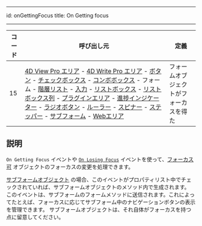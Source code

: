 - - -
id: onGettingFocus title: On Getting focus
- - -

| コード | 呼び出し元                                                                                                                                                                                                                                                                                                                                                                                                                                                                                                                                                                                                                                                                                                                                                                             | 定義                  |
| --- | --------------------------------------------------------------------------------------------------------------------------------------------------------------------------------------------------------------------------------------------------------------------------------------------------------------------------------------------------------------------------------------------------------------------------------------------------------------------------------------------------------------------------------------------------------------------------------------------------------------------------------------------------------------------------------------------------------------------------------------------------------------------------------- | ------------------- |
| 15  | [4D View Pro エリア](FormObjects/viewProArea_overview.md) - [4D Write Pro エリア](FormObjects/writeProArea_overview) - [ボタン](FormObjects/button_overview.md) - [チェックボックス](FormObjects/checkbox_overview.md) - [コンボボックス](FormObjects/comboBox_overview.md) - フォーム - [階層リスト](FormObjects/list_overview.md) - [入力](FormObjects/input_overview.md) - [リストボックス](FormObjects/listbox_overview.md) - [リストボックス列](FormObjects/listbox_overview.md#リストボックス列) - [プラグインエリア](FormObjects/pluginArea_overview.md) - [進捗インジケーター](FormObjects/progressIndicator.md) - [ラジオボタン](FormObjects/radio_overview.md) - [ルーラー](FormObjects/ruler.md) - [スピナー](FormObjects/spinner.md) - [ステッパー](FormObjects/stepper.md) - [サブフォーム](FormObjects/subform_overview.md) - [Webエリア](FormObjects/webArea_overview.md) | フォームオブジェクトがフォーカスを得た |


## 説明

`On Getting Focus` イベントや [`On Losing Focus`](onLosingFocus.md) イベントを使って、[フォーカス可](FormObjects/properties_Entry.md#フォーカス可) オブジェクトのフォーカスの変更を処理できます。

[サブフォームオブジェクト](FormObjects/subform_overview.md) の場合、このイベントがプロパティリスト中でチェックされていれば、サブフォームオブジェクトのメソッド内で生成されます。 このイベントは、サブフォームのフォームメソッドに送信されます。これによってたとえば、フォーカスに応じてサブフォーム中のナビゲーションボタンの表示を管理できます。 サブフォームオブジェクトは、それ自体がフォーカスを持つ点に留意してください。
